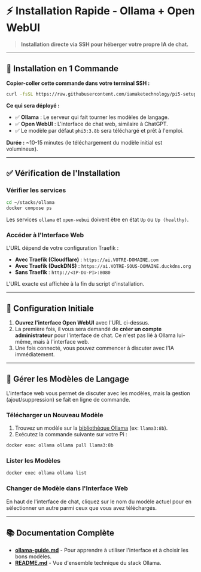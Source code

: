 # ⚡ Installation Rapide - Ollama + Open WebUI

> **Installation directe via SSH pour héberger votre propre IA de chat.**

---

## 🚀 Installation en 1 Commande

**Copier-coller cette commande dans votre terminal SSH :**

```bash
curl -fsSL https://raw.githubusercontent.com/iamaketechnology/pi5-setup/main/11-intelligence-artificielle/ollama/scripts/01-ollama-deploy.sh | sudo bash
```

**Ce qui sera déployé :**
- ✅ **Ollama** : Le serveur qui fait tourner les modèles de langage.
- ✅ **Open WebUI** : L'interface de chat web, similaire à ChatGPT.
- ✅ Le modèle par défaut `phi3:3.8b` sera téléchargé et prêt à l'emploi.

**Durée :** ~10-15 minutes (le téléchargement du modèle initial est volumineux).

---

## ✅ Vérification de l'Installation

### Vérifier les services

```bash
cd ~/stacks/ollama
docker compose ps
```
Les services `ollama` et `open-webui` doivent être en état `Up` ou `Up (healthy)`.

### Accéder à l'Interface Web

L'URL dépend de votre configuration Traefik :
- **Avec Traefik (Cloudflare)** : `https://ai.VOTRE-DOMAINE.com`
- **Avec Traefik (DuckDNS)** : `https://ai.VOTRE-SOUS-DOMAINE.duckdns.org`
- **Sans Traefik** : `http://<IP-DU-PI>:8080`

L'URL exacte est affichée à la fin du script d'installation.

---

## 👤 Configuration Initiale

1.  **Ouvrez l'interface Open WebUI** avec l'URL ci-dessus.
2.  La première fois, il vous sera demandé de **créer un compte administrateur** pour l'interface de chat. Ce n'est pas lié à Ollama lui-même, mais à l'interface web.
3.  Une fois connecté, vous pouvez commencer à discuter avec l'IA immédiatement.

---

## 🧠 Gérer les Modèles de Langage

L'interface web vous permet de discuter avec les modèles, mais la gestion (ajout/suppression) se fait en ligne de commande.

### Télécharger un Nouveau Modèle

1.  Trouvez un modèle sur la [bibliothèque Ollama](https://ollama.com/library) (ex: `llama3:8b`).
2.  Exécutez la commande suivante sur votre Pi :

```bash
docker exec ollama ollama pull llama3:8b
```

### Lister les Modèles

```bash
docker exec ollama ollama list
```

### Changer de Modèle dans l'Interface Web

En haut de l'interface de chat, cliquez sur le nom du modèle actuel pour en sélectionner un autre parmi ceux que vous avez téléchargés.

---

## 📚 Documentation Complète

- **[ollama-guide.md](ollama-guide.md)** - Pour apprendre à utiliser l'interface et à choisir les bons modèles.
- **[README.md](README.md)** - Vue d'ensemble technique du stack Ollama.
